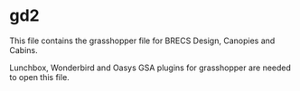 # gd2
This file contains the grasshopper file for BRECS Design, Canopies and Cabins.

Lunchbox, Wonderbird and Oasys GSA plugins for grasshopper are needed to open this file.
